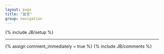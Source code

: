 ```yaml
---
layout: page
title: "留言"
group: navigation
---
```

{% include JB/setup %}


---

{% assign comment_immediately = true %}
{% include JB/comments %}

